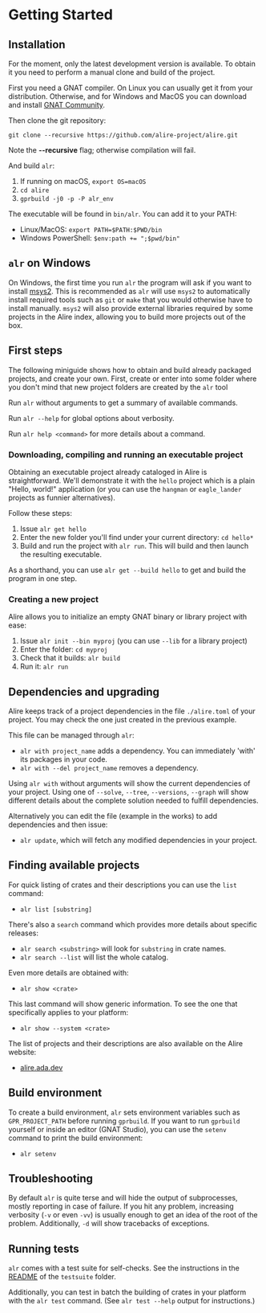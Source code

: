 # Getting Started

## Installation

For the moment, only the latest development version is available. To obtain it
you need to perform a manual clone and build of the project.

First you need a GNAT compiler. On Linux you can usually get it from your
distribution. Otherwise, and for Windows and MacOS you can download and install
[GNAT Community](https://www.adacore.com/download).

Then clone the git repository:

`git clone --recursive https://github.com/alire-project/alire.git`

Note the **--recursive** flag; otherwise compilation will fail.

And build `alr`:

1. If running on macOS, `export OS=macOS`
1. `cd alire`
1. `gprbuild -j0 -p -P alr_env`

The executable will be found in `bin/alr`. You can add it to your PATH:

 * Linux/MacOS: `export PATH=$PATH:$PWD/bin`
 * Windows PowerShell: `$env:path += ";$pwd/bin"`

## `alr` on Windows

On Windows, the first time you run `alr` the program will ask if you want to
install [msys2](https://www.msys2.org/). This is recommended as `alr` will use
`msys2` to automatically install required tools such as `git` or `make` that
you would otherwise have to install manually. `msys2` will also provide
external libraries required by some projects in the Alire index, allowing you
to build more projects out of the box.

## First steps

The following miniguide shows how to obtain and build already packaged
projects, and create your own. First, create or enter into some folder where
you don't mind that new project folders are created by the `alr` tool

Run `alr` without arguments to get a summary of available commands.

Run `alr --help` for global options about verbosity.

Run `alr help <command>` for more details about a command.

### Downloading, compiling and running an executable project

Obtaining an executable project already cataloged in Alire is straightforward.
We'll demonstrate it with the `hello` project which is a plain "Hello, world!"
application (or you can use the `hangman` or `eagle_lander` projects as funnier
alternatives).

Follow these steps:

1. Issue `alr get hello`
1. Enter the new folder you'll find under your current directory: `cd hello*`
1. Build and run the project with `alr run`. This will build and then launch
   the resulting executable.

As a shorthand, you can use `alr get --build hello` to get and build the
program in one step.

### Creating a new project

Alire allows you to initialize an empty GNAT binary or library project with
ease:

1. Issue `alr init --bin myproj` (you can use `--lib` for a library project)
1. Enter the folder: `cd myproj`
1. Check that it builds: `alr build`
1. Run it: `alr run`

## Dependencies and upgrading

Alire keeps track of a project dependencies in the file `./alire.toml` of your
project. You may check the one just created in the previous example.

This file can be managed through `alr`:

* `alr with project_name` adds a dependency. You can immediately 'with' its
  packages in your code.
* `alr with --del project_name` removes a dependency.

Using `alr with` without arguments will show the current dependencies of your
project. Using one of `--solve`, `--tree`, `--versions`, `--graph` will show
different details about the complete solution needed to fulfill dependencies.

Alternatively you can edit the file (example in the works) to add dependencies
and then issue:

* `alr update`, which will fetch any modified dependencies in your project.

## Finding available projects

For quick listing of crates and their descriptions you can use the `list`
command:

* `alr list [substring]`

There's also a `search` command which provides more details about specific
releases:

* `alr search <substring>` will look for `substring` in crate names.
* `alr search --list` will list the whole catalog.

Even more details are obtained with:

* `alr show <crate>`

This last command will show generic information. To see the one that
specifically applies to your platform:

* `alr show --system <crate>`

The list of projects and their descriptions are also available on the Alire
website:

* [alire.ada.dev](https://alire.ada.dev)

## Build environment

To create a build environment, `alr` sets environment variables such as
`GPR_PROJECT_PATH` before running `gprbuild`. If you want to run `gprbuild`
yourself or inside an editor (GNAT Studio), you can use the `setenv` command to
print the build environment:

* `alr setenv`

## Troubleshooting

By default `alr` is quite terse and will hide the output of subprocesses,
mostly reporting in case of failure. If you hit any problem, increasing
verbosity (`-v` or even `-vv`) is usually enough to get an idea of the root of
the problem. Additionally, `-d` will show tracebacks of exceptions.

## Running tests

`alr` comes with a test suite for self-checks. See the instructions in the
[README](https://github.com/alire-project/alire/blob/master/testsuite/README.md)
of the `testsuite` folder.

Additionally, you can test in batch the building of crates in your platform
with the `alr test` command. (See `alr test --help` output for instructions.)
